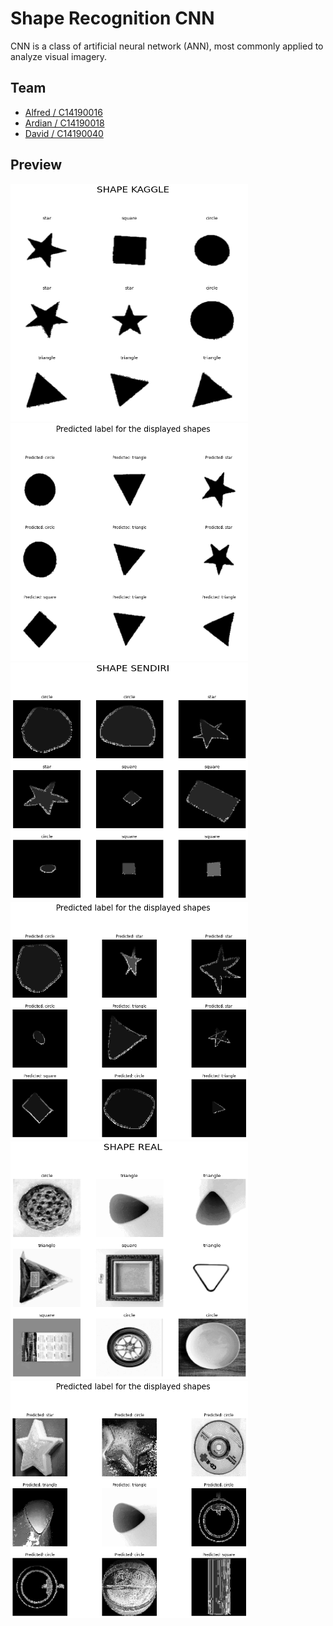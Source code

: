 # Shape Recognition CNN
CNN is a class of artificial neural network (ANN), most commonly applied to analyze visual imagery.

## Team
- [Alfred / C14190016](https://github.com/AlfredWibowo)
- [Ardian / C14190018](https://github.com/ardian1244)
- [David / C14190040](https://github.com/DavidIvanSantoso)

## Preview
<img src="documentation/image1.png" width="380" height="380">   <img src="documentation/image2.png" width="380" height="380"> <br>
<img src="documentation/image3.png" width="380" height="380">   <img src="documentation/image4.png" width="380" height="380"> <br>
<img src="documentation/image5.png" width="380" height="380">   <img src="documentation/image6.png" width="380" height="380"> <br>

